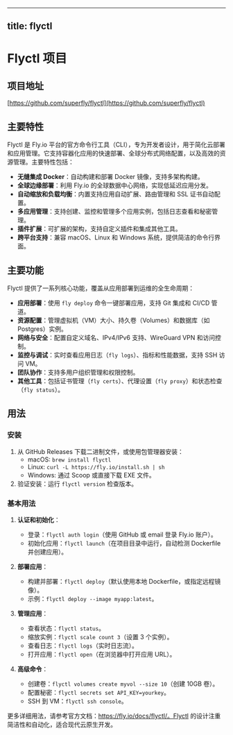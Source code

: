 
---
title: flyctl
---

# Flyctl 项目

## 项目地址
[https://github.com/superfly/flyctl](https://github.com/superfly/flyctl)

## 主要特性
Flyctl 是 Fly.io 平台的官方命令行工具（CLI），专为开发者设计，用于简化云部署和应用管理。它支持容器化应用的快速部署、全球分布式网络配置，以及高效的资源管理。主要特性包括：
- **无缝集成 Docker**：自动构建和部署 Docker 镜像，支持多架构构建。
- **全球边缘部署**：利用 Fly.io 的全球数据中心网络，实现低延迟应用分发。
- **自动缩放和负载均衡**：内置支持应用自动扩展、路由管理和 SSL 证书自动配置。
- **多应用管理**：支持创建、监控和管理多个应用实例，包括日志查看和秘密管理。
- **插件扩展**：可扩展的架构，支持自定义插件和集成其他工具。
- **跨平台支持**：兼容 macOS、Linux 和 Windows 系统，提供简洁的命令行界面。

## 主要功能
Flyctl 提供了一系列核心功能，覆盖从应用部署到运维的全生命周期：
- **应用部署**：使用 `fly deploy` 命令一键部署应用，支持 Git 集成和 CI/CD 管道。
- **资源配置**：管理虚拟机（VM）大小、持久卷（Volumes）和数据库（如 Postgres）实例。
- **网络与安全**：配置自定义域名、IPv4/IPv6 支持、WireGuard VPN 和访问控制。
- **监控与调试**：实时查看应用日志（`fly logs`）、指标和性能数据，支持 SSH 访问 VM。
- **团队协作**：支持多用户组织管理和权限控制。
- **其他工具**：包括证书管理（`fly certs`）、代理设置（`fly proxy`）和状态检查（`fly status`）。

## 用法
### 安装
1. 从 GitHub Releases 下载二进制文件，或使用包管理器安装：
   - macOS: `brew install flyctl`
   - Linux: `curl -L https://fly.io/install.sh | sh`
   - Windows: 通过 Scoop 或直接下载 EXE 文件。
2. 验证安装：运行 `flyctl version` 检查版本。

### 基本用法
1. **认证和初始化**：
   - 登录：`flyctl auth login`（使用 GitHub 或 email 登录 Fly.io 账户）。
   - 初始化应用：`flyctl launch`（在项目目录中运行，自动检测 Dockerfile 并创建应用）。

2. **部署应用**：
   - 构建并部署：`flyctl deploy`（默认使用本地 Dockerfile，或指定远程镜像）。
   - 示例：`flyctl deploy --image myapp:latest`。

3. **管理应用**：
   - 查看状态：`flyctl status`。
   - 缩放实例：`flyctl scale count 3`（设置 3 个实例）。
   - 查看日志：`flyctl logs`（实时日志流）。
   - 打开应用：`flyctl open`（在浏览器中打开应用 URL）。

4. **高级命令**：
   - 创建卷：`flyctl volumes create myvol --size 10`（创建 10GB 卷）。
   - 配置秘密：`flyctl secrets set API_KEY=yourkey`。
   - SSH 到 VM：`flyctl ssh console`。

更多详细用法，请参考官方文档：https://fly.io/docs/flyctl/。Flyctl 的设计注重简洁性和自动化，适合现代云原生开发。